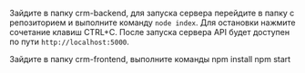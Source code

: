 Зайдите в папку crm-backend, для запуска сервера перейдите в папку с репозиторием и выполните команду `node index`. Для остановки нажмите сочетание клавиш CTRL+C.
После запуска сервера API будет доступен по пути `http://localhost:5000`.

Зайдите в папку crm-frontend, выполните команды 
npm install
npm start